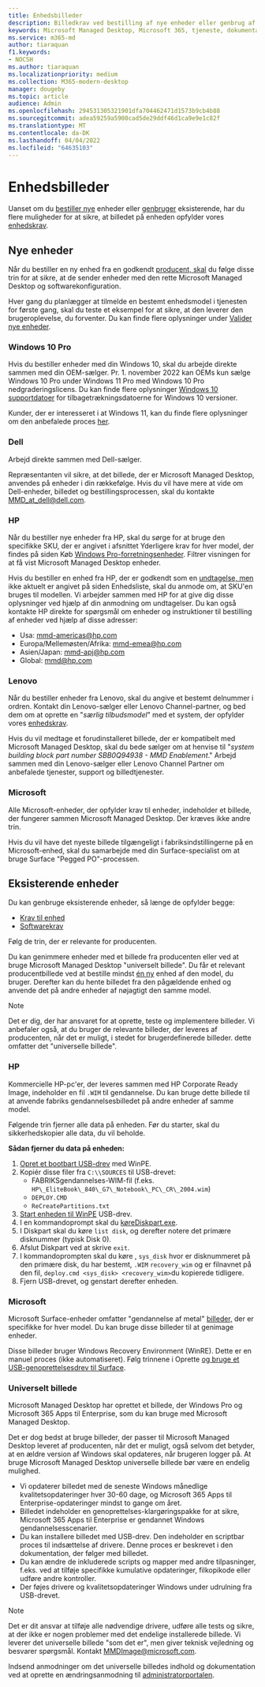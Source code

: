 ```yaml
---
title: Enhedsbilleder
description: Billedkrav ved bestilling af nye enheder eller genbrug af eksisterende enheder
keywords: Microsoft Managed Desktop, Microsoft 365, tjeneste, dokumentation
ms.service: m365-md
author: tiaraquan
f1.keywords:
- NOCSH
ms.author: tiaraquan
ms.localizationpriority: medium
ms.collection: M365-modern-desktop
manager: dougeby
ms.topic: article
audience: Admin
ms.openlocfilehash: 294531305321901dfa704462471d1573b9cb4b88
ms.sourcegitcommit: adea59259a5900cad5de29ddf46d1ca9e9e1c82f
ms.translationtype: MT
ms.contentlocale: da-DK
ms.lasthandoff: 04/04/2022
ms.locfileid: "64635103"
---
```

# <a name="device-images"></a>Enhedsbilleder

Uanset om du [bestiller nye](#new-devices) enheder eller [genbruger](#existing-devices) eksisterende, har du flere muligheder for at sikre, at billedet på enheden opfylder vores [enhedskrav](device-requirements.md#check-hardware-requirements).

## <a name="new-devices"></a>Nye enheder

Når du bestiller en ny enhed fra en godkendt [producent, skal](device-requirements.md#minimum-requirements) du følge disse trin for at sikre, at de sender enheder med den rette Microsoft Managed Desktop og softwarekonfiguration.

Hver gang du planlægger at tilmelde en bestemt enhedsmodel i tjenesten for første gang, skal du teste et eksempel for at sikre, at den leverer den brugeroplevelse, du forventer. Du kan finde flere oplysninger under [Valider nye enheder](/microsoft-365/managed-desktop/get-started/validate-device).

### <a name="windows-10-pro"></a>Windows 10 Pro
Hvis du bestiller enheder med din Windows 10, skal du arbejde direkte sammen med din OEM-sælger. Pr. 1. november 2022 kan OEMs kun sælge Windows 10 Pro under Windows 11 Pro med Windows 10 Pro nedgraderingslicens. Du kan finde flere oplysninger [Windows 10 supportdatoer](/lifecycle/products/windows-10-enterprise-and-education?msclkid=4a74c7b9b04111eca478c6fdafbc51a5) for tilbagetrækningsdatoerne for Windows 10 versioner.

Kunder, der er interesseret i at Windows 11, kan du finde flere oplysninger om den anbefalede proces [her](/microsoft-365/managed-desktop/intro/win11-overview). 

### <a name="dell"></a>Dell

Arbejd direkte sammen med Dell-sælger.

Repræsentanten vil sikre, at det billede, der er Microsoft Managed Desktop, anvendes på enheder i din rækkefølge. Hvis du vil have mere at vide om Dell-enheder, billedet og bestillingsprocessen, skal du kontakte MMD_at_dell@dell.com.

### <a name="hp"></a>HP

Når du bestiller nye enheder fra HP, skal du sørge for at bruge den specifikke SKU, der er angivet i afsnittet Yderligere krav for hver model, der findes på siden Køb [Windows Pro-forretningsenheder](https://www.microsoft.com/windows/business/devices#view-all-filter). Filtrer visningen for at få vist Microsoft Managed Desktop enheder.

Hvis du bestiller en enhed fra HP, der er godkendt som en [undtagelse, men](customizing.md) ikke aktuelt er angivet på siden Enhedsliste, skal du anmode om, at SKU'en bruges til modellen. Vi arbejder sammen med HP for at give dig disse oplysninger ved hjælp af din anmodning om undtagelser. Du kan også kontakte HP direkte for spørgsmål om enheder og instruktioner til bestilling af enheder ved hjælp af disse adresser:

- Usa: mmd-americas@hp.com
- Europa/Mellemøsten/Afrika: mmd-emea@hp.com
- Asien/Japan: mmd-apj@hp.com
- Global: mmd@hp.com

### <a name="lenovo"></a>Lenovo

Når du bestiller enheder fra Lenovo, skal du angive et bestemt delnummer i ordren. Kontakt din Lenovo-sælger eller Lenovo Channel-partner, og bed dem om at oprette en "*særlig tilbudsmodel*" med et system, der opfylder vores [enhedskrav](device-requirements.md#minimum-requirements).

Hvis du vil medtage et forudinstalleret billede, der er kompatibelt med Microsoft Managed Desktop, skal du bede sælger om at henvise til "*system building block part number SBB0Q94938 - MMD Enablement*." Arbejd sammen med din Lenovo-sælger eller Lenovo Channel Partner om anbefalede tjenester, support og billedtjenester.

### <a name="microsoft"></a>Microsoft

Alle Microsoft-enheder, der opfylder krav til enheder, indeholder et billede, der fungerer sammen Microsoft Managed Desktop. Der kræves ikke andre trin.

Hvis du vil have det nyeste billede tilgængeligt i fabriksindstillingerne på en Microsoft-enhed, skal du samarbejde med din Surface-specialist om at bruge Surface "Pegged PO"-processen.

## <a name="existing-devices"></a>Eksisterende enheder

Du kan genbruge eksisterende enheder, så længe de opfylder begge:

- [Krav til enhed](device-requirements.md#minimum-requirements)
- [Softwarekrav](device-requirements.md#installed-software)

Følg de trin, der er relevante for producenten.

Du kan genimmere enheder med et billede fra producenten eller ved at bruge Microsoft Managed Desktop "universelt billede". Du får et relevant producentbillede ved at bestille mindst [én ny](#new-devices) enhed af den model, du bruger. Derefter kan du hente billedet fra den pågældende enhed og anvende det på andre enheder af nøjagtigt den samme model.

> [!NOTE]
> Det er dig, der har ansvaret for at oprette, teste og implementere billeder. Vi anbefaler også, at du bruger de relevante billeder, der leveres af producenten, når det er muligt, i stedet for brugerdefinerede billeder. dette omfatter det "universelle billede".

### <a name="hp"></a>HP

Kommercielle HP-pc'er, der leveres sammen med HP Corporate Ready Image, indeholder en fil `.WIM` til gendannelse. Du kan bruge dette billede til at anvende fabriks gendannelsesbilledet på andre enheder af samme model.

Følgende trin fjerner alle data på enheden. Før du starter, skal du sikkerhedskopier alle data, du vil beholde.

**Sådan fjerner du data på enheden:**

1. [Opret et bootbart USB-drev](/windows-hardware/manufacture/desktop/winpe-create-usb-bootable-drive) med WinPE.
2. Kopiér disse filer fra `C:\\SOURCES` til USB-drevet:
    - FABRIKSgendannelses-WIM-fil (f.eks. `HP\_EliteBook\_840\_G7\_Notebook\_PC\_CR\_2004.wim`)
    - `DEPLOY.CMD`
    - `ReCreatePartitions.txt`
3. [Start enheden til WinPE](https://store.hp.com/us/en/tech-takes/how-to-boot-from-usb-drive-on-windows-10-pcs) USB-drev.
4. I en kommandoprompt skal du [ køreDiskpart.exe](/windows-server/administration/windows-commands/diskpart#additional-references).
5. I Diskpart skal du køre `list disk`, og derefter notere det primære disknummer (typisk Disk 0).
6. Afslut Diskpart ved at skrive `exit`.
7. I kommandoprompten skal du køre , `sys_disk` hvor er disknummeret på den primære disk, du har bestemt, `.WIM` `recovery_wim` og er filnavnet på den fil, `deploy.cmd <sys_disk> <recovery_wim>`du kopierede tidligere.
8. Fjern USB-drevet, og genstart derefter enheden.

### <a name="microsoft"></a>Microsoft

Microsoft Surface-enheder omfatter "gendannelse af metal" [billeder,](https://support.microsoft.com/en-us/surfacerecoveryimage) der er specifikke for hver model. Du kan bruge disse billeder til at genimage enheder.

Disse billeder bruger Windows Recovery Environment (WinRE). Dette er en manuel proces (ikke automatiseret). Følg trinnene i Oprette [og bruge et USB-genoprettelsesdrev til Surface](https://support.microsoft.com/surface/creating-and-using-a-usb-recovery-drive-for-surface-677852e2-ed34-45cb-40ef-398fc7d62c07).

### <a name="universal-image"></a>Universelt billede

Microsoft Managed Desktop har oprettet et billede, der Windows Pro og Microsoft 365 Apps til Enterprise, som du kan bruge med Microsoft Managed Desktop.

Det er dog bedst at bruge billeder, der passer til Microsoft Managed Desktop leveret af producenten, når det er muligt, også selvom det betyder, at en ældre version af Windows skal opdateres, når brugeren logger på. At bruge Microsoft Managed Desktop universelle billede bør være en endelig mulighed.

- Vi opdaterer billedet med de seneste Windows månedlige kvalitetsopdateringer hver 30-60 dage, og Microsoft 365 Apps til Enterprise-opdateringer mindst to gange om året.
- Billedet indeholder en genoprettelses-klargøringspakke for at sikre, Microsoft 365 Apps til Enterprise er gendannet Windows gendannelsesscenarier.
- Du kan installere billedet med USB-drev. Den indeholder en scriptbar proces til indsættelse af drivere. Denne proces er beskrevet i den dokumentation, der følger med billedet.
- Du kan ændre de inkluderede scripts og mapper med andre tilpasninger, f.eks. ved at tilføje specifikke kumulative opdateringer, filkopikode eller udføre andre kontroller.
- Der føjes drivere og kvalitetsopdateringer Windows under udrulning fra USB-drevet.

> [!NOTE]
> Det er dit ansvar at tilføje alle nødvendige drivere, udføre alle tests og sikre, at der ikke er nogen problemer med det endelige installerede billede. Vi leverer det universelle billede "som det er", men giver teknisk vejledning og besvarer spørgsmål. Kontakt MMDImage@microsoft.com.

Indsend anmodninger om det universelle billedes indhold og dokumentation ved at oprette en ændringsanmodning til [administratorportalen](../get-started/access-admin-portal.md).
